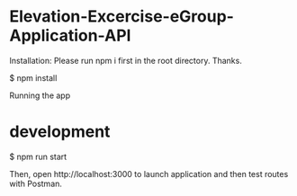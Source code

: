 # Elevation-Excercise-eGroup-Application-API

Installation: Please run npm i first in the root directory. Thanks.

$ npm install

Running the app

# development
$ npm run start

Then, open http://localhost:3000 to launch application and then test routes with Postman.
